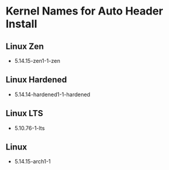 # Kernel Names for Auto Header Install

## Linux Zen
- 5.14.15-zen1-1-zen

## Linux Hardened
- 5.14.14-hardened1-1-hardened

## Linux LTS
- 5.10.76-1-lts 

## Linux 
- 5.14.15-arch1-1
